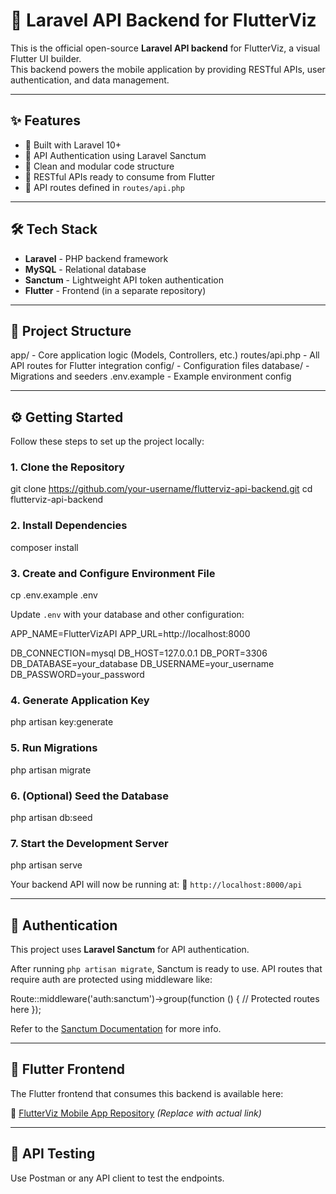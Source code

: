 
# 🚀 Laravel API Backend for FlutterViz

This is the official open-source **Laravel API backend** for FlutterViz, a visual Flutter UI builder.  
This backend powers the mobile application by providing RESTful APIs, user authentication, and data management.

---

## ✨ Features

- 🔧 Built with Laravel 10+
- 🔐 API Authentication using Laravel Sanctum
- 📁 Clean and modular code structure
- 📡 RESTful APIs ready to consume from Flutter
- 📂 API routes defined in `routes/api.php`

---

## 🛠️ Tech Stack

- **Laravel** - PHP backend framework
- **MySQL**  - Relational database
- **Sanctum** - Lightweight API token authentication
- **Flutter** - Frontend (in a separate repository)

---

## 📁 Project Structure

app/             - Core application logic (Models, Controllers, etc.)
routes/api.php   - All API routes for Flutter integration
config/          - Configuration files
database/        - Migrations and seeders
.env.example     - Example environment config

---

## ⚙️ Getting Started

Follow these steps to set up the project locally:

### 1. Clone the Repository

git clone https://github.com/your-username/flutterviz-api-backend.git
cd flutterviz-api-backend


### 2. Install Dependencies
composer install


### 3. Create and Configure Environment File
cp .env.example .env


Update `.env` with your database and other configuration:

APP_NAME=FlutterVizAPI
APP_URL=http://localhost:8000

DB_CONNECTION=mysql
DB_HOST=127.0.0.1
DB_PORT=3306
DB_DATABASE=your_database
DB_USERNAME=your_username
DB_PASSWORD=your_password


### 4. Generate Application Key
php artisan key:generate


### 5. Run Migrations
php artisan migrate


### 6. (Optional) Seed the Database
php artisan db:seed


### 7. Start the Development Server
php artisan serve


Your backend API will now be running at:
📡 `http://localhost:8000/api`

---

## 🔐 Authentication

This project uses **Laravel Sanctum** for API authentication.

After running `php artisan migrate`, Sanctum is ready to use.
API routes that require auth are protected using middleware like:

Route::middleware('auth:sanctum')->group(function () {
    // Protected routes here
});


Refer to the [Sanctum Documentation](https://laravel.com/docs/10.x/sanctum) for more info.

---

## 📱 Flutter Frontend

The Flutter frontend that consumes this backend is available here:

🔗 [FlutterViz Mobile App Repository](https://github.com/your-username/flutterviz-app) *(Replace with actual link)*

---

## 🧪 API Testing

Use Postman or any API client to test the endpoints.


